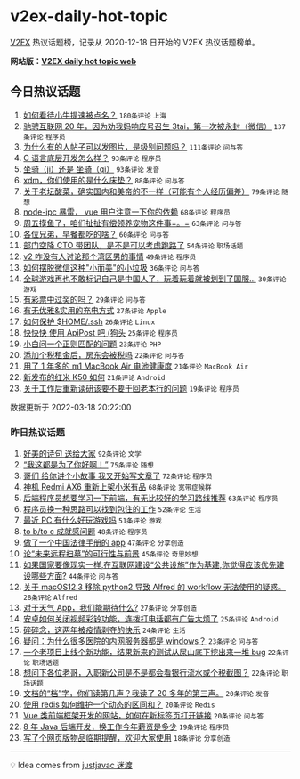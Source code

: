# v2ex-daily-hot-topic

[V2EX](https://www.v2ex.com/) 热议话题榜，记录从 2020-12-18 日开始的 V2EX 热议话题榜单。

**网站版：[V2EX daily hot topic web](https://boojack.github.io/v2ex-daily-hot-topic-web/)**

## 今日热议话题

<!-- TODAY BEGIN -->

1. [如何看待小牛提速被点名？](https://www.v2ex.com/t/841169) `180条评论` `上海`
1. [驰骋互联网 20 年，因为劝我妈响应号召生 3tai，第一次被永封（微信）](https://www.v2ex.com/t/841177) `137条评论` `程序员`
1. [为什么有的人帖子可以发图片，是级别问题吗？](https://www.v2ex.com/t/841232) `111条评论` `问与答`
1. [C 语言底层开发怎么样？](https://www.v2ex.com/t/841252) `93条评论` `程序员`
1. [坐骑（ji）还是 坐骑（qi）](https://www.v2ex.com/t/841179) `93条评论` `发音`
1. [xdm，你们使用的是什么床垫？](https://www.v2ex.com/t/841183) `88条评论` `问与答`
1. [关于老坛酸菜，确实国内和美帝的不一样（可能有个人经历偏差）](https://www.v2ex.com/t/841259) `79条评论` `随想`
1. [node-ipc 暴雷， vue 用户注意一下你的依赖](https://www.v2ex.com/t/841188) `68条评论` `程序员`
1. [周五摸鱼了，咱们扯扯有偿领养宠物这件事=。=](https://www.v2ex.com/t/841192) `63条评论` `问与答`
1. [各位兄弟，早餐都吃的啥？](https://www.v2ex.com/t/841202) `60条评论` `问与答`
1. [部门空降 CTO 带团队，是不是可以考虑跑路了](https://www.v2ex.com/t/841224) `54条评论` `职场话题`
1. [v2 咋没有人讨论那个湾区男的事情](https://www.v2ex.com/t/841290) `49条评论` `程序员`
1. [如何摆脱微信这种"小而美"的小垃圾](https://www.v2ex.com/t/841372) `36条评论` `问与答`
1. [全球游戏再也不敢标记自己是中国人了，玩着玩着就被划到了国服...](https://www.v2ex.com/t/841303) `30条评论` `游戏`
1. [有彩票中过奖的吗？](https://www.v2ex.com/t/841332) `29条评论` `问与答`
1. [有无优雅&实用的充电方式](https://www.v2ex.com/t/841283) `27条评论` `Apple`
1. [如何保护 $HOME/.ssh](https://www.v2ex.com/t/841221) `26条评论` `Linux`
1. [快快快 使用 ApiPost 吧 (狗头](https://www.v2ex.com/t/841241) `25条评论` `程序员`
1. [小白问一个正则匹配的问题](https://www.v2ex.com/t/841301) `23条评论` `PHP`
1. [添加个税租金后，房东会被税吗](https://www.v2ex.com/t/841200) `22条评论` `问与答`
1. [用了 1 年多的 m1 MacBook Air 电池健康度](https://www.v2ex.com/t/841367) `21条评论` `MacBook Air`
1. [新发布的红米 K50 如何](https://www.v2ex.com/t/841296) `21条评论` `Android`
1. [关于工作后重新读研该要不要干回老本行的问题](https://www.v2ex.com/t/841193) `19条评论` `程序员`

数据更新于 2022-03-18 20:22:00

<!-- TODAY END -->

### 昨日热议话题

<!-- YESTERDAY BEGIN -->

1. [好美的诗句 送给大家](https://www.v2ex.com/t/840950) `92条评论` `文学`
1. [“我这都是为了你好啊！”](https://www.v2ex.com/t/841054) `75条评论` `随想`
1. [哥们 给你讲个小故事 我又开始写文章了](https://www.v2ex.com/t/840926) `72条评论` `程序员`
1. [神机 Redmi AX6 重新上架小米有品](https://www.v2ex.com/t/841070) `68条评论` `宽带症候群`
1. [后端程序员想要学习一下前端，有无比较好的学习路线推荐](https://www.v2ex.com/t/840973) `63条评论` `程序员`
1. [程序员换一种思路可以找到包住的工作](https://www.v2ex.com/t/840960) `52条评论` `生活`
1. [最近 PC 有什么好玩游戏吗](https://www.v2ex.com/t/840994) `51条评论` `游戏`
1. [to b/to c 成就感问题](https://www.v2ex.com/t/840921) `48条评论` `程序员`
1. [做了一个中国法律手册的 app](https://www.v2ex.com/t/841041) `47条评论` `分享创造`
1. [论“未来远程扫墓”的可行性与前景](https://www.v2ex.com/t/840957) `45条评论` `奇思妙想`
1. [如果国家要像现实一样,在互联网建设“公共设施”作为基建,你觉得应该优先建设哪些方面?](https://www.v2ex.com/t/840954) `44条评论` `问与答`
1. [关于 macOS12.3 移除 python2 导致 Alfred 的 workflow 无法使用的疑惑。](https://www.v2ex.com/t/840939) `28条评论` `Alfred`
1. [对于天气 App，我们能期待什么?](https://www.v2ex.com/t/841058) `27条评论` `分享创造`
1. [安卓如何关闭视频彩铃功能，连拨打电话都有广告太烦了](https://www.v2ex.com/t/841003) `25条评论` `Android`
1. [碎碎念，这两年被疫情剥夺的快乐](https://www.v2ex.com/t/840975) `24条评论` `生活`
1. [疑问：为什么很多医院的内网服务器都是 windows？](https://www.v2ex.com/t/840965) `23条评论` `问与答`
1. [一个老项目上线个新功能，结果新来的测试从屎山底下挖出来一堆 bug](https://www.v2ex.com/t/840955) `22条评论` `职场话题`
1. [想问下各位老哥，入职新公司是不是都会看银行流水或个税截图？](https://www.v2ex.com/t/840920) `22条评论` `职场话题`
1. [文档的“档”字，你们读第几声？我读了 20 多年的第三声。](https://www.v2ex.com/t/841064) `20条评论` `发音`
1. [使用 redis 如何维护一个动态的区间和？](https://www.v2ex.com/t/840956) `20条评论` `Redis`
1. [Vue 类前端框架开发的网站，如何在新标签页打开链接](https://www.v2ex.com/t/840945) `20条评论` `问与答`
1. [8 年 Java 后端开发，换工作今年薪资是多少](https://www.v2ex.com/t/840943) `19条评论` `程序员`
1. [写了个网页版物品临期提醒，欢迎大家使用](https://www.v2ex.com/t/841021) `18条评论` `分享创造`

<!-- YESTERDAY END -->

---

💡 Idea comes from [justjavac 迷渡](https://github.com/justjavac/)
